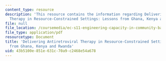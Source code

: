 ```yaml
---
content_type: resource
description: 'This resource contains the information regarding Delivering Antiretroviral
  Therapy in Resource-Constrained Settings: Lessons from Ghana, Kenya and Rwanda.'
file: null
file_location: /coursemedia/ec-s11-engineering-capacity-in-community-based-healthcare-fall-2005/43b5100e851e631c70a9c2468e54a678_MITEC_S11F05_art_lessons_fh.pdf
file_type: application/pdf
resourcetype: Document
title: 'Delivering Antiretroviral Therapy in Resource-Constrained Settings: Lessons
  from Ghana, Kenya and Rwanda'
uid: 43b5100e-851e-631c-70a9-c2468e54a678
---
```

